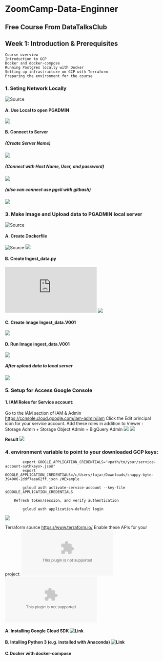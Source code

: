# ZoomCamp-Data-Enginner
## Free Course From DataTalksClub 
## Week 1: Introduction & Prerequisites
    Course overview
    Introduction to GCP
    Docker and docker-compose
    Running Postgres locally with Docker
    Setting up infrastructure on GCP with Terraform
    Preparing the environment for the course

### 1. Seting Network Locally 
![Source](https://github.com/Ujeeg/ZoomCamp-Data-Enginner/blob/main/Week_1_setup/Setting%20Network%20Manually.yml)

#### A. Use Local to open PGADMIN
![](https://github.com/Ujeeg/ZoomCamp-Data-Enginner/blob/77cd2bad0c70d8a2bcd59366274809c9602a27da/Picture/Setting%20up%20Connection/PG%20ADMIN%20Locally.png)

#### B. Connect to Server 
##### (Create Server Name)
![](https://github.com/Ujeeg/ZoomCamp-Data-Enginner/blob/77cd2bad0c70d8a2bcd59366274809c9602a27da/Picture/Setting%20up%20Connection/Connecting%20Server%201.png)
##### (Connect with Host Name, User, and password)
![](https://github.com/Ujeeg/ZoomCamp-Data-Enginner/blob/77cd2bad0c70d8a2bcd59366274809c9602a27da/Picture/Setting%20up%20Connection/connecting%20server%202.png)
##### (also can connect use pgcli with gitbash)
![](https://github.com/Ujeeg/ZoomCamp-Data-Enginner/blob/77cd2bad0c70d8a2bcd59366274809c9602a27da/Picture/Setting%20up%20Connection/connect%20with%20gitbash%20using%20pgcli.png)

### 3. Make Image and Upload data to PGADMIN local server
![Source](https://github.com/Ujeeg/ZoomCamp-Data-Enginner/blob/cc3b37ab51db7318bb120bc80eb7b1c22ca65a40/Week_1_setup/Make%20Image%20to%20Ingest%20data.yml)
#### A. Create Dockerfile
![Source](https://github.com/Ujeeg/ZoomCamp-Data-Enginner/blob/cc3b37ab51db7318bb120bc80eb7b1c22ca65a40/Week_1_setup/Dockerfile)
![](https://github.com/Ujeeg/ZoomCamp-Data-Enginner/blob/e0d128a7fea15be3255d421af0fa1f24a665a44e/Picture/Make%20imange%20to%20ingest_data%20to%20server/Make%20Docker%20file.png)
#### B. Create Ingest_data.py
![Source](https://github.com/Ujeeg/ZoomCamp-Data-Enginner/blob/cc3b37ab51db7318bb120bc80eb7b1c22ca65a40/Week_1_setup/ingest_data.py)
![](https://github.com/Ujeeg/ZoomCamp-Data-Enginner/blob/e0d128a7fea15be3255d421af0fa1f24a665a44e/Picture/Make%20imange%20to%20ingest_data%20to%20server/Make%20ingest_data.png)
#### C. Create Image Ingest_data.V001
![](https://github.com/Ujeeg/ZoomCamp-Data-Enginner/blob/e0d128a7fea15be3255d421af0fa1f24a665a44e/Picture/Make%20imange%20to%20ingest_data%20to%20server/make%20Image%20Ingest%20data.png)
#### D. Run Image ingest_data.V001
![](https://github.com/Ujeeg/ZoomCamp-Data-Enginner/blob/e0d128a7fea15be3255d421af0fa1f24a665a44e/Picture/Make%20imange%20to%20ingest_data%20to%20server/Run%20Image%20Ingest_data.png)
##### After upload data to local server
![](https://github.com/Ujeeg/ZoomCamp-Data-Enginner/blob/e0d128a7fea15be3255d421af0fa1f24a665a44e/Picture/Make%20imange%20to%20ingest_data%20to%20server/PGADMIN%20AFTER%20Ingest_data.png)
### 5. Setup for Access Google Console 
#### 1. IAM Roles for Service account:
Go to the IAM section of IAM & Admin https://console.cloud.google.com/iam-admin/iam
Click the Edit principal icon for your service account.
Add these roles in addition to Viewer : Storage Admin + Storage Object Admin + BigQuery Admin
        ![](https://github.com/Ujeeg/ZoomCamp-Data-Enginner/blob/29d38e2f0b478eaf3dce77d8e86b4b179fce691d/Picture/GCP/IM%20ADMIN%20SERVICE%20ACCOUNT%201.png) ![](https://github.com/Ujeeg/ZoomCamp-Data-Enginner/blob/29d38e2f0b478eaf3dce77d8e86b4b179fce691d/Picture/GCP/IM%20ADMIN%20SERVICE%20ACCOUNT%202.png) 
        
**Result**
![](https://github.com/Ujeeg/ZoomCamp-Data-Enginner/blob/29d38e2f0b478eaf3dce77d8e86b4b179fce691d/Picture/GCP/IM%20ADMIN%20SERVICE%20ACCOUNT%203.png)

### 4. environment variable to point to your downloaded GCP keys: 

            export GOOGLE_APPLICATION_CREDENTIALS="<path/to/your/service-account-authkeys>.json"
            export GOOGLE_APPLICATION_CREDENTIALS=/c/Users/fajar/Downloads/snappy-byte-394006-2ddf7aea62ff.json /#Example

            gcloud auth activate-service-account --key-file $GOOGLE_APPLICATION_CREDENTIALS

        Refresh token/session, and verify authentication
            
            gcloud auth application-default login

![]([https://console.cloud.google.com/apis/library/iam.googleapis.com](https://github.com/Ujeeg/ZoomCamp-Data-Enginner/blob/cb8ba643e87d0bc54cd1e53de7e7dad0c0d241fc/Picture/GCP/CMD%20connect%20google.png))
    
Terraform 
source https://www.terraform.io/
        Enable these APIs for your project:
        ![IM/ADMIN](https://console.cloud.google.com/apis/library/iam.googleapis.com)
        ![API](https://console.cloud.google.com/apis/library/iamcredentials.googleapis.com)

#### A. Installing Google Cloud SDK ![Link](https://cloud.google.com/sdk/docs/downloads-interactive)
#### B. Intalling Python 3 (e.g. installed with Anaconda) ![Link](https://www.anaconda.com/download)
#### C.Docker with docker-compose

